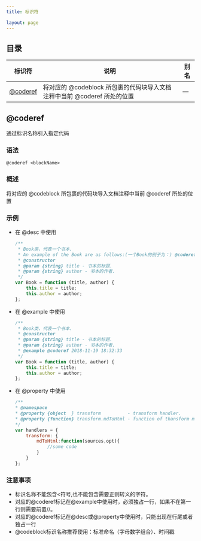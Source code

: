```yaml
---
title: 标识符

layout: page
---
```

## 目录

| 标识符 | 说明 | 别名 |
| --- | --- | --- |
| [@coderef](#coderef) | 将对应的 @codeblock 所包裹的代码块导入文档注释中当前 @coderef 所处的位置 | — |


## @coderef

通过标识名称引入指定代码

### 语法
    @coderef <blockName>

### 概述
将对应的 @codeblock 所包裹的代码块导入文档注释中当前 @coderef 所处的位置

### 示例
- 在 @desc 中使用
    ```js
    /**
     * Book类，代表一个书本.
     * An example of the Book are as follows:(一个Book的例子为：) @coderef 2018-11-19 18:32:33
     * @constructor
     * @param {string} title - 书本的标题.
     * @param {string} author - 书本的作者.
     */
    var Book = function (title, author) {
        this.title = title;
        this.author = author;
    };
    ```
- 在 @example 中使用
    ```js
    /**
     * Book类，代表一个书本.
     * @constructor
     * @param {string} title - 书本的标题.
     * @param {string} author - 书本的作者.
     * @example @coderef 2018-11-19 18:32:33
     */
    var Book = function (title, author) {
        this.title = title;
        this.author = author;
    };
    ```
- 在 @property 中使用
    ```js
    /**
    * @namespace
    * @property {object  } transform          - transform handler.
    * @property {function} transform.mdToHtml - function of thansform md file to html. @coderef mdtohtml_example
    */
    var handlers = {
        transform: {
            mdToHtml:function(sources,opt){
                //some code
            }
        }
    };
    ```
### 注意事项
- 标识名称不能包含<符号,也不能包含需要正则转义的字符。
- 对应的@coderef标记在@example中使用时，必须独占一行，如果不在第一行则需要前置//。
- 对应的@coderef标记在@desc或@property中使用时，只能出现在行尾或者独占一行
- @codeblock标识名称推荐使用：标准命名（字母数字组合）、时间戳

